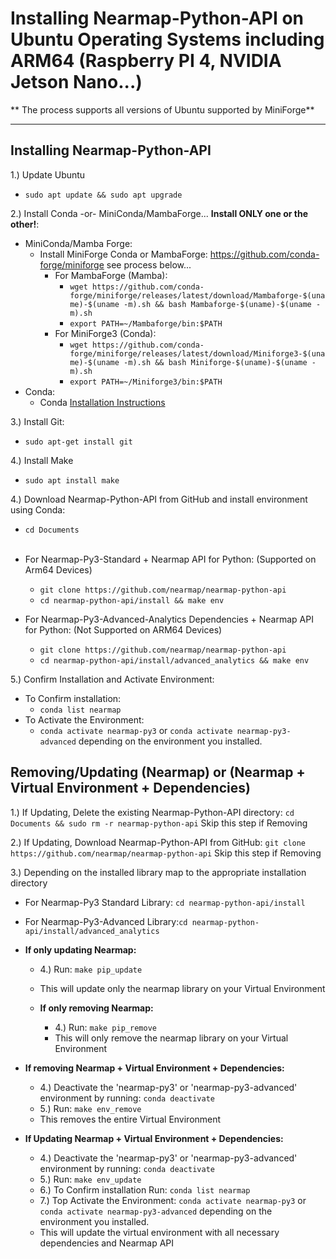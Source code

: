 
# Installing Nearmap-Python-API on Ubuntu Operating Systems including ARM64 (Raspberry PI 4, NVIDIA Jetson Nano...)

** The process supports all versions of Ubuntu supported by MiniForge**
****

<h2>Installing Nearmap-Python-API</h2>

1.) Update Ubuntu
- ```sudo apt update && sudo apt upgrade```

2.) Install Conda -or- MiniConda/MambaForge... **Install ONLY one or the other!**:
- MiniConda/Mamba Forge:
  - Install MiniForge Conda or MambaForge: https://github.com/conda-forge/miniforge see process below...
    - For MambaForge (Mamba):
      - ```wget https://github.com/conda-forge/miniforge/releases/latest/download/Mambaforge-$(uname)-$(uname -m).sh && bash Mambaforge-$(uname)-$(uname -m).sh```
      - ```export PATH=~/Mambaforge/bin:$PATH```
    - For MiniForge3 (Conda):
      - ```wget https://github.com/conda-forge/miniforge/releases/latest/download/Miniforge3-$(uname)-$(uname -m).sh && bash Miniforge-$(uname)-$(uname -m).sh```
      - ```export PATH=~/Miniforge3/bin:$PATH```
- Conda:
  - Conda [Installation Instructions](https://docs.anaconda.com/anaconda/install/linux/)

3.) Install Git:
- ```sudo apt-get install git```

4.) Install Make
- ```sudo apt install make```

4.) Download Nearmap-Python-API from GitHub and install environment using Conda:

- ```cd Documents```
<br></br>
- For Nearmap-Py3-Standard + Nearmap API for Python: (Supported on Arm64 Devices)
  - ```git clone https://github.com/nearmap/nearmap-python-api```
  - ```cd nearmap-python-api/install && make env```


- For Nearmap-Py3-Advanced-Analytics Dependencies + Nearmap API for Python: (Not Supported on ARM64 Devices)
  - ```git clone https://github.com/nearmap/nearmap-python-api```
  - ```cd nearmap-python-api/install/advanced_analytics && make env```

5.) Confirm Installation and Activate Environment:
- To Confirm installation:
  - ```conda list nearmap```
- To Activate the Environment:
  - ```conda activate nearmap-py3``` or ```conda activate nearmap-py3-advanced``` depending on the environment you installed.

<h2>Removing/Updating (Nearmap) or (Nearmap + Virtual Environment + Dependencies)</h2>

1.) If Updating, Delete the existing Nearmap-Python-API directory: ```cd Documents && sudo rm -r nearmap-python-api``` Skip this step if Removing

2.) If Updating, Download Nearmap-Python-API from GitHub: ```git clone https://github.com/nearmap/nearmap-python-api``` Skip this step if Removing

3.) Depending on the installed library map to the appropriate installation directory

- For Nearmap-Py3 Standard Library: ```cd nearmap-python-api/install```
- For Nearmap-Py3-Advanced Library:```cd nearmap-python-api/install/advanced_analytics```


- <B>If only updating Nearmap:</B>
    - 4.) Run: ```make pip_update```
    - This will update only the nearmap library on your Virtual Environment


  - <b>If only removing Nearmap:</b>
    - 4.) Run: ```make pip_remove```
    - This will only remove the nearmap library on your Virtual Environment


- <B>If removing Nearmap + Virtual Environment + Dependencies:</B>
    - 4.) Deactivate the 'nearmap-py3' or 'nearmap-py3-advanced' environment by running: ```conda deactivate```
    - 5.) Run: ```make env_remove```
    - This removes the entire Virtual Environment


- <B>If Updating Nearmap + Virtual Environment + Dependencies:</B>
  - 4.) Deactivate the 'nearmap-py3' or 'nearmap-py3-advanced' environment by running: ```conda deactivate```
  - 5.) Run: ```make env_update```
  - 6.) To Confirm installation Run: ```conda list nearmap```
  - 7.) Top Activate the Environment: ```conda activate nearmap-py3``` or ```conda activate nearmap-py3-advanced``` depending on the environment you installed.
  - This will update the virtual environment with all necessary dependencies and Nearmap API
